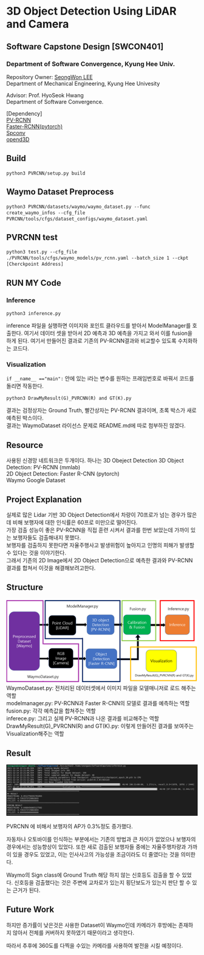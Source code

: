 # 3D Object Detection Using LiDAR and Camera

## Software Capstone Design [SWCON401]
### Department of Software Convergence, Kyung Hee Univ. 


Repository Owner: 
[SeongWon LEE](https://snovvyowl.github.io)\
Department of Mechanical Engineering, Kyung Hee Univesity

Advisor: 
Prof. HyoSeok Hwang\
Department of Software Convergence. 

[Dependency]\
[PV-RCNN](https://github.com/open-mmlab/OpenPCDet)\
[Faster-RCNN(pytorch)](https://pytorch.org/) \
[Spconv](https://github.com/traveller59/spconv)\
[opend3D](http://www.open3d.org/)

## Build
```dotnetcli
python3 PVRCNN/setup.py build
```

## Waymo Dataset Preprocess
```dotnetcli
python3 PVRCNN/datasets/waymo/waymo_dataset.py --func create_waymo_infos --cfg_file PVRCNN/tools/cfgs/dataset_configs/waymo_dataset.yaml
```


## PVRCNN test
```dotnetcli
python3 test.py --cfg_file ./PVRCNN/tools/cfgs/waymo_models/pv_rcnn.yaml --batch_size 1 --ckpt [Cherckpoint Address]
```

## RUN MY Code
### Inference
```dotnetcli
python3 inference.py
```
inference 파일을 실행하면 이미지와 포인트 클라우드를 받아서 ModelManager를 호출한다. 여기서 데이터 셋을 받아서 2D 예측과 3D 예측을 가지고 와서 이를 fusion을 하게 된다. 여기서 만들어진 결과로 기존의 PV-RCNN결과와 비교할수 있도록 수치화하는 코드다.


### Visualization
```if __name__ =="main":``` 
안에 있는 i라는 변수를 원하는 프래임번호로 바꿔서 코드를 돌리면 작동한다.
```dotnetcli
python3 DrawMyResult(G)_PVRCNN(R) and GT(K).py
```
결과는 검정상자는 Ground Truth, 빨간상자는 PV-RCNN 결과이며, 초록 박스가 새로 예측된 박스이다.  
결과는 WaymoDataset 라이선스 문제로 README.md에 따로 첨부하진 않겠다.

## Resource
사용된 신경망 네트워크은 두개이다. 하나는 3D Obeject Detection
3D Object Detection: PV-RCNN (mmlab)\
2D Object Detection: Faster R-CNN (pytorch)\
Waymo Google Dataset

## Project Explanation
실제로 많은 Lidar 기반 3D Object Detection에서 차량이 70프로가 넘는 경우가 많은데 비해 보행자에 대한 인식률은 60프로 미만으로 떨어진다.\
가장 검출 성능이 좋은 PV-RCNN을 직접 훈련 시켜서 결과를 한번 보았는데 가까이 있는 보행자들도 검출해내지 못했다.\
보행자를 검출하지 못한다면 자율주행사고 발생위험이 높아지고 인명의 피해가 발생할 수 있다는 것을 이야기한다.\
그래서 기존의 2D Image에서 2D Object Detection으로 예측한 결과와 PV-RCNN 결과를 합쳐서 이것을 해결해보려고한다.

## Structure
![CodeStructure](https://github.com/SnovvyOwl/SoftwareCapstone/blob/main/doc/structure.png)
WaymoDataset.py: 전처리된 데이터셋에서 이미지 파일을 모델매니저로 로드 해주는 역할\
modelmanager.py:  PV-RCNN과 Faster R-CNN의 모델로 결과를 예측하는 역할\
fusion.py:  각각 예측값을 합쳐주는 역할 \
inferece.py: 그리고 실제 PV-RCNN과 나온 결과를 비교해주는 역할\
DrawMyResult(G)_PVRCNN(R) and GT(K).py: 이렇게 만들어진 결과를 보여주는 Visualization해주는 역할


## Result
![Result](https://github.com/SnovvyOwl/SoftwareCapstone/blob/main/doc/result.png)

PVRCNN 에 비해서 보행자의 AP가 0.3%정도 증가했다.

자동차나 오토바이를 인식하는 부분에서는 기존의 방법과 큰 차이가 없었으나  보행자의 경우에서는 성능향상이 있었다. 
또한 새로 검출된 보행자들 중에는 자율주행차량과 가까이 있을 경우도 있었고, 이는 인사사고의 가능성을 조금이라도 더 줄였다는 것을 의미한다.

Waymo의 Sign class에 Ground Truth 해당 하지 않는 신호등도 검출을 할 수 있었다. 신호등을  검출했다는 것은 주변에 교차로가 있는지 횡단보도가 있는지 판단 할 수 있는 근거가 된다.

## Future Work
하지만 증가률이 낮은것은 사용한 Dataset이 Waymo인데 카메라가 후방에는 존재하지 않아서 전체를 커버하지 못하였기 때문이라고 생각한다.

따라서 추후에 360도를 다찍을 수있는 카메라를 사용하여 발전을 시킬 예정이다.